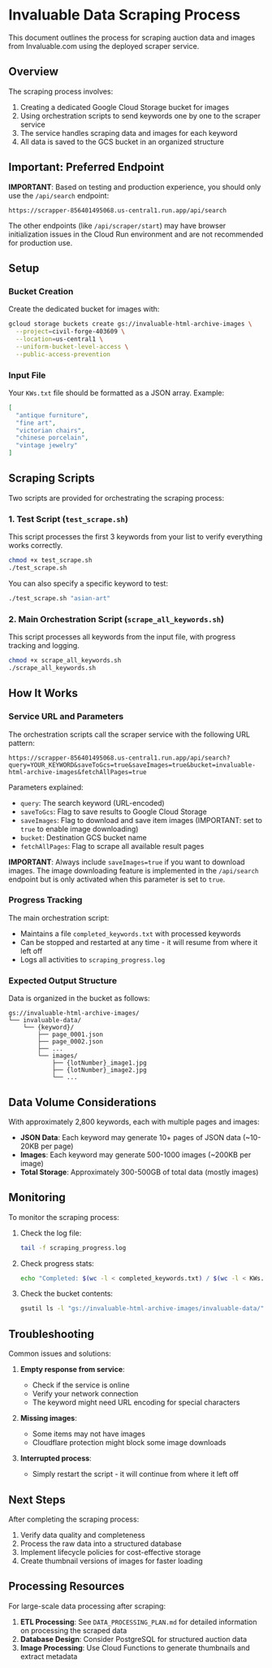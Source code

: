 # Invaluable Data Scraping Process

This document outlines the process for scraping auction data and images from Invaluable.com using the deployed scraper service.

## Overview

The scraping process involves:

1. Creating a dedicated Google Cloud Storage bucket for images
2. Using orchestration scripts to send keywords one by one to the scraper service
3. The service handles scraping data and images for each keyword
4. All data is saved to the GCS bucket in an organized structure

## Important: Preferred Endpoint

**IMPORTANT**: Based on testing and production experience, you should only use the `/api/search` endpoint:

```
https://scrapper-856401495068.us-central1.run.app/api/search
```

The other endpoints (like `/api/scraper/start`) may have browser initialization issues in the Cloud Run environment and are not recommended for production use.

## Setup

### Bucket Creation

Create the dedicated bucket for images with:

```bash
gcloud storage buckets create gs://invaluable-html-archive-images \
  --project=civil-forge-403609 \
  --location=us-central1 \
  --uniform-bucket-level-access \
  --public-access-prevention
```

### Input File

Your `KWs.txt` file should be formatted as a JSON array. Example:

```json
[
  "antique furniture",
  "fine art",
  "victorian chairs",
  "chinese porcelain",
  "vintage jewelry"
]
```

## Scraping Scripts

Two scripts are provided for orchestrating the scraping process:

### 1. Test Script (`test_scrape.sh`)

This script processes the first 3 keywords from your list to verify everything works correctly.

```bash
chmod +x test_scrape.sh
./test_scrape.sh
```

You can also specify a specific keyword to test:
```bash
./test_scrape.sh "asian-art"
```

### 2. Main Orchestration Script (`scrape_all_keywords.sh`)

This script processes all keywords from the input file, with progress tracking and logging.

```bash
chmod +x scrape_all_keywords.sh
./scrape_all_keywords.sh
```

## How It Works

### Service URL and Parameters

The orchestration scripts call the scraper service with the following URL pattern:

```
https://scrapper-856401495068.us-central1.run.app/api/search?query=YOUR_KEYWORD&saveToGcs=true&saveImages=true&bucket=invaluable-html-archive-images&fetchAllPages=true
```

Parameters explained:
- `query`: The search keyword (URL-encoded)
- `saveToGcs`: Flag to save results to Google Cloud Storage
- `saveImages`: Flag to download and save item images (IMPORTANT: set to `true` to enable image downloading)
- `bucket`: Destination GCS bucket name
- `fetchAllPages`: Flag to scrape all available result pages

**IMPORTANT**: Always include `saveImages=true` if you want to download images. The image downloading feature is implemented in the `/api/search` endpoint but is only activated when this parameter is set to `true`.

### Progress Tracking

The main orchestration script:
- Maintains a file `completed_keywords.txt` with processed keywords
- Can be stopped and restarted at any time - it will resume from where it left off
- Logs all activities to `scraping_progress.log`

### Expected Output Structure

Data is organized in the bucket as follows:

```
gs://invaluable-html-archive-images/
└── invaluable-data/
    └── {keyword}/
        ├── page_0001.json
        ├── page_0002.json
        ├── ...
        └── images/
            ├── {lotNumber}_image1.jpg
            ├── {lotNumber}_image2.jpg
            └── ...
```

## Data Volume Considerations

With approximately 2,800 keywords, each with multiple pages and images:

- **JSON Data**: Each keyword may generate 10+ pages of JSON data (~10-20KB per page)
- **Images**: Each keyword may generate 500-1000 images (~200KB per image)
- **Total Storage**: Approximately 300-500GB of total data (mostly images)

## Monitoring

To monitor the scraping process:

1. Check the log file:
   ```bash
   tail -f scraping_progress.log
   ```

2. Check progress stats:
   ```bash
   echo "Completed: $(wc -l < completed_keywords.txt) / $(wc -l < KWs.txt) keywords"
   ```

3. Check the bucket contents:
   ```bash
   gsutil ls -l "gs://invaluable-html-archive-images/invaluable-data/"
   ```

## Troubleshooting

Common issues and solutions:

1. **Empty response from service**:
   - Check if the service is online
   - Verify your network connection
   - The keyword might need URL encoding for special characters

2. **Missing images**:
   - Some items may not have images
   - Cloudflare protection might block some image downloads

3. **Interrupted process**:
   - Simply restart the script - it will continue from where it left off

## Next Steps

After completing the scraping process:

1. Verify data quality and completeness
2. Process the raw data into a structured database
3. Implement lifecycle policies for cost-effective storage
4. Create thumbnail versions of images for faster loading

## Processing Resources

For large-scale data processing after scraping:

1. **ETL Processing**: See `DATA_PROCESSING_PLAN.md` for detailed information on processing the scraped data
2. **Database Design**: Consider PostgreSQL for structured auction data
3. **Image Processing**: Use Cloud Functions to generate thumbnails and extract metadata